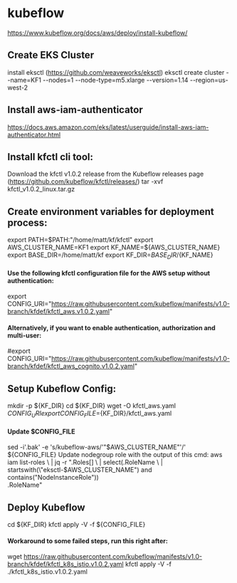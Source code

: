 # kubeflow
https://www.kubeflow.org/docs/aws/deploy/install-kubeflow/

## Create EKS Cluster
install eksctl (https://github.com/weaveworks/eksctl)
eksctl create cluster --name=KF1 --nodes=1 --node-type=m5.xlarge --version=1.14 --region=us-west-2

## Install aws-iam-authenticator
https://docs.aws.amazon.com/eks/latest/userguide/install-aws-iam-authenticator.html

## Install kfctl cli tool:
Download the kfctl v1.0.2 release from the Kubeflow releases page (https://github.com/kubeflow/kfctl/releases/)
tar -xvf kfctl_v1.0.2_linux.tar.gz

## Create environment variables for deployment process:
export PATH=$PATH:"/home/matt/kf/kfctl"
export AWS_CLUSTER_NAME=KF1
export KF_NAME=${AWS_CLUSTER_NAME}
export BASE_DIR=/home/matt/kf
export KF_DIR=${BASE_DIR}/${KF_NAME}

#### Use the following kfctl configuration file for the AWS setup without authentication:
export CONFIG_URI="https://raw.githubusercontent.com/kubeflow/manifests/v1.0-branch/kfdef/kfctl_aws.v1.0.2.yaml"

#### Alternatively, if you want to enable authentication, authorization and multi-user:
#export CONFIG_URI="https://raw.githubusercontent.com/kubeflow/manifests/v1.0-branch/kfdef/kfctl_aws_cognito.v1.0.2.yaml"

## Setup Kubeflow Config:
mkdir -p ${KF_DIR}
cd ${KF_DIR}
wget -O kfctl_aws.yaml $CONFIG_URI
export CONFIG_FILE=${KF_DIR}/kfctl_aws.yaml

#### Update $CONFIG_FILE
sed -i'.bak' -e 's/kubeflow-aws/'"$AWS_CLUSTER_NAME"'/' ${CONFIG_FILE}
Update nodegroup role with the output of this cmd:
aws iam list-roles \
    | jq -r ".Roles[] \
    | select(.RoleName \
    | startswith(\"eksctl-$AWS_CLUSTER_NAME\") and contains(\"NodeInstanceRole\")) \
    .RoleName"

## Deploy Kubeflow
cd ${KF_DIR}
kfctl apply -V -f ${CONFIG_FILE}

#### Workaround to some failed steps, run this right after:
wget https://raw.githubusercontent.com/kubeflow/manifests/v1.0-branch/kfdef/kfctl_k8s_istio.v1.0.2.yaml
kfctl apply -V -f ./kfctl_k8s_istio.v1.0.2.yaml
